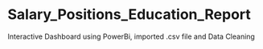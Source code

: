 # Salary_Positions_Education_Report
Interactive Dashboard using PowerBi, imported .csv file and Data Cleaning
